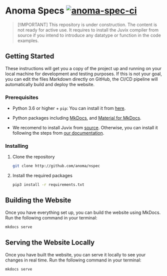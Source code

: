 # Anoma Specs [![anoma-spec-ci](https://github.com/anoma/nspec/actions/workflows/ci.yml/badge.svg)](https://github.com/anoma/nspec/actions/workflows/ci.yml)

> [!IMPORTANT] This repository is under construction. The content is not ready
> for active use. It requires to install the Juvix compiler from source if you
> intend to introduce any datatype or function in the code examples.

## Getting Started

These instructions will get you a copy of the project up and running on your
local machine for development and testing purposes. If this is not your goal,
you can edit the files Markdown directly on GitHub, the CI/CD pipeline will
automatically build and deploy the website.

### Prerequisites

- Python 3.6 or higher + `pip`: You can install it from [here](https://www.python.org/downloads/).
- Python packages including [MkDocs](https://www.mkdocs.org/), and [Material
  for MkDocs](https://squidfunk.github.io/mkdocs-material/).

- We recomend to install Juvix from [source](https://github.com/anoma/juvix). Otherwise, you can install it following the steps from [our documentation](https://docs.juvix.org/).

### Installing

1. Clone the repository
   
    ```bash
    git clone http://github.com/anoma/nspec
    ```

2. Install the required packages
   
    ```bash
    pip3 install -r requirements.txt
    ```

## Building the Website

Once you have everything set up, you can build the website using MkDocs. Run the
following command in your terminal:

```bash
mkdocs serve
```

## Serving the Website Locally

Once you have built the website, you can serve it locally to see your changes in
real time. Run the following command in your terminal:

```bash
mkdocs serve
```